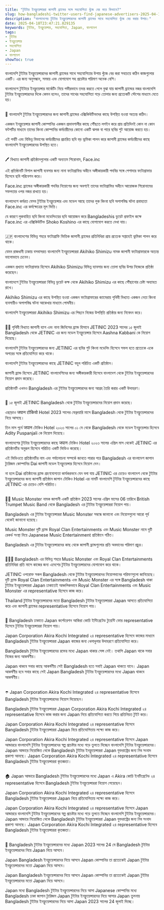 ```yaml
---
title: "টুইটার ইনফ্লুয়েন্সাররা জাপানী ব্র্যান্ডের সঙ্গে সহযোগিতা খুঁজে বের করে কিভাবে?"
slug: how-bangladeshi-twitter-users-find-japanese-advertisers-2025-04-18
description: "বাংলাদেশের টুইটার ইনফ্লুয়েন্সারদের জাপানী ব্র্যান্ডের সাথে সহযোগিতা খুঁজে বের করার উপায়।"
date: 2025-04-18T23:47:21.829135
keywords: টুইটার, ইনফ্লুয়েন্সার, সহযোগিতা, Japan, বাংলাদেশ
tags:
- টুইটার
- ইনফ্লুয়েন্সার
- সহযোগিতা
- Japan
- বাংলাদেশ
showToc: true
---
```


বাংলাদেশি টুইটার ইনফ্লুয়েন্সারদের জাপানী ব্র্যান্ডের সাথে সহযোগিতার উপায় খুঁজে বের করা সবচেয়ে কঠিন কাজগুলোর একটি। এর জন্য অনুসন্ধান, সমন্বয় এবং যোগাযোগ সহ প্রচেষ্টার পরিমাণ অনেক বেশি।

বাংলাদেশে টুইটারে ইনফ্লুয়েন্সার মার্কেটিং নিয়ে গভীরভাবে তদন্ত করতে গেলে বুঝা যায় জাপানী ব্র্যান্ডের নজর বাংলাদেশি টুইটার ইনফ্লুয়েন্সারদের দিকে কেমন হলেও, তাদের সাথের সহযোগিতা গড়ে তোলার জন্য প্রত্যেকটি স্টেপের মাধ্যমে যেতে হয়।

##
📌 বাংলাদেশি টুইটার ইনফ্লুয়েন্সারদের জন্য জাপানী ব্র্যান্ডের এক্সিকিউটিভদের কাছে উপস্থিত হওয়া অত্যন্ত কঠিন। 

একজন ইনফ্লুয়েন্সার জাপানী কোম্পানির একজন প্রভাবশালীর কাছে পৌঁছতে লগইন করে প্রায় প্রতিদিনই কোন না কোন ফটপটির মাধ্যমে তাদের কিংবা কোম্পানির কর্মচারীদের কোনো একটি ঝলক বা পারে ছবির শুট আয়োজ করতে হয়।

এই পর্বটি এবং বিভিন্ন বিভাগের কর্মচারীদের প্রচারিত ছবি বড় ভুমিকা পালন করে জাপানী ব্র্যান্ডের কর্মচারীদের কাছে বাংলাদেশি ইনফ্লুয়েন্সারদের উপস্থিত হতে। 


##
🖊️  বিখ্যাত জাপানী প্রতিষ্ঠানগুলোর একটি অন্যতম শিরোনাম,  Face.inc 

এই প্রতিষ্ঠানটি বিশাল জাপানী ব্যবসার জন্য নানা ফটোগ্রাফির অধীনে অঙ্গীকারকারী পদবির সঙ্গে পেশাদার  ফটোগ্রাফার হিসেবে ছবি পরিবেশন করে।


Face.inc ব্র্যান্ডের অঙ্গীকারকারী পদবির নিয়োগের জন্য অবশ্যই তাদের ফটোগ্রাফির অধীনে আয়োজক শিরোনামের সফলতার ওপর নজর রাখতে হয়।

বাংলাদেশে কর্মরত যেসব টুইটার ইনফ্লুয়েন্সার এবং মডেল আছে তাদের লুক কিংবা ছবি অপাপবিদ্ধ ঘটনা প্রবাহতো  Face.inc এর কর্মক্ষেত্রের মূল ভিত্তি।

যে কারণে লুকবাহিত ছবি কিংবা মডেলিংয়ের ছবি আয়োজন করে Bangladeshis ডুয়েট প্রফাইল কক্ষে  Face.inc এর এক্সিকিউটিভ  Shoko Koshino এর কাছে যোগাযোগ করতে দেখা যায়। 

##
🇯🇵  বাংলাদেশের বিভিন্ন শহরে ফটোগ্রাফি ভিত্তিক জাপানী ব্র্যান্ডের প্রতিনিধিরা প্রায় প্রত্যেক সপ্তাহেই ভুমিকা পালন করে থাকে। 

যেমন রাজধানী ঢাকায় বসবাসরত বাংলাদেশি ইনফ্লুয়েন্সাররা Akihiko Shimizu নামক জাপানী ফটোগ্রাফারকে অত্যন্ত ভালোভাবে চেনেন। 

একজন প্রখ্যাত ফটোগ্রাফার হিসেবে Akihiko Shimizu বিভিন্ন ব্যাবসার জন্য তোলা ছবির উপর নিজেকে প্রতিষ্ঠা করেছেন।

বাংলাদেশে টুইটার ইনফ্লুয়েন্সাররা বিভিন্ন ডুয়েট কক্ষ থেকে  Akihiko Shimizu এর কাছে পৌঁছানোর চেষ্টা অব্যাহত রাখে। 

Akihiko Shimizu এর কাছে উপস্থিত হওয়া একজন ফটোগ্রাফারের ক্যামেরায় পৃথিবী বিখ্যাত একজন নেতা কিংবা ব্যবসায়ীও অপাপবিদ্ধ ঘটনা আকেখার মাধ্যমে পোষনীয়।
 
 বাংলাদেশি ইনফ্লুয়েন্সাররা Akihiko Shimizu এর পিছনে নিজের উপস্থিতি প্রতিষ্ঠার জন্য নিবেদন করে।

##
🧳🎒  পৃথিবী বিখ্যাত জাপানী ব্যাগ এবং নানা জিনিসের ব্র্যান্ড হিসাবে JETINIC  2023 সালের ১৫ জুলাই Bangladesh থেকে  JETINIC  এর জন্য মডেল ইনফ্লুয়েন্সার হিসেবে  Aashna Kabbani কে নিয়োগ দিয়েছে।

বাংলাদেশি টুইটার ইনফ্লুয়েন্সারদের জন্য  JETINIC  এর  ছবির  শুট কিংবা মডেলিং হিসেবে সফল হতে প্রত্যেকে একে অপরের সঙ্গে প্রতিযোগিতা করে থাকে।

বাংলাদেশি টুইটার ইনফ্লুয়েন্সারদের কাছে JETINIC  বহুল পরিচিত একটি প্রতিষ্ঠান।

জাপানী ব্র্যান্ড হিসেবে  JETINIC  বাংলাদেশিদের জন্য অঙ্গীকারকারী হিসেবে বাংলাদেশ থেকে টুইটার ইনফ্লুয়েন্সারদের নিয়োগ প্রদান  করেছে।

প্রতিষ্ঠানটি এখনও  Bangladesh এর টুইটার ইনফ্লুয়েন্সারদের জন্য আগ্রহ তৈরি করার একটি উদাহরণ।

##
🏨  ১৫ জুলাই  JETINIC  Bangladesh থেকে টুইটার ইনফ্লুয়েন্সারদের নিয়োগ প্রদান  করেছে। 

এছাড়াও  जपान टोकियो  Hotel  2023 সালের ফেব্রুয়ারি মাসে  Bangladesh থেকে  টুইটার ইনফ্লুয়েন্সারদের নিয়ে আসছে। 

তিন মাস পূর্বে  जपान টোকিও Hotel  ২০২৩ সালের  ০১ মে  থেকে  Bangladesh থেকে  মডেল ইনফ্লুয়েন্সার হিসেবে  Adity  Puspanjali কে নিয়োগ দিয়েছে।

বাংলাদেশের টুইটার ইনফ্লুয়েন্সারদের কাছে  जपान টোকিও Hotel  ২০২৩ সালের এপ্রিল মাস থেকেই  JETINIC  এর প্রতিষ্ঠানটির  অনুরূপ হিসেবে পরিচিত  একটি ভিডিও করেছে। 

এই ভিডিওতে প্রতিষ্ঠানটির নাম এবং পর্যালোচনা সম্পর্কে জানতে পারার পরে  Bangladesh এর বাংলাদেশ জাপান ট্যুরিজম কোম্পানির  Dai  জাপানী মডেল ইনফ্লুয়েন্সার হিসেবে নিয়োগ দেন।

না হলে  Dai  প্রতিষ্ঠানের  ব্র্যান্ড গ্রহণযোগ্যতা  কার্যকরভবে যেন বলা যায়  JETINIC  এর চেয়েও  বাংলাদেশ থেকে  টুইটার ইনফ্লুয়েন্সারদের  জন্য  জাপানী প্রতিষ্ঠান  জাপান টোকিও Hotel এর নামটি বাংলাদেশি টুইটার ইনফ্লুয়েন্সারদের কাছে  JETINIC  এর চেয়েও বেশি পরিচিত।  

##
🧑‍🎤  Music Monster নামক জাপানী একটি প্রতিষ্ঠান 2023 সালের এপ্রিল মাসের 06 তারিখে  British  Trumpet Music Band  থেকে  Bangladesh এর  টুইটার ইনফ্লুয়েন্সাররা  নিয়োগ পায়। 

 Bangladesh এর  টুইটার ইনফ্লুয়েন্সাররা  Music Monster  সম্বন্ধে  জানানো এবং নিয়োগগুলো  আরো পূর্ব থেকেই জানানো হয়েছে।

Music Monster  দুটি ব্র্যান্ড  Royal  Clan Entertainments  এবং  Music Monster  নামে  দুটি রেকর্ড সংস্থা নিয়ে  Japanese  Music Entertainment  প্রতিষ্ঠানে গঠিত।

Bangladesh এর  টুইটার ইনফ্লুয়েন্সারদের কাছ থেকে  জাপানী ব্র্যান্ডগুলোর  প্রতি  অবদানের পরিমাণ প্রচুর। 

##
💁🏻‍♂️  Bangladesh এর  বিভিন্ন শহরে  Music Monster  এবং  Royal  Clan Entertainments  প্রতিনিধিরা  প্রতি মাসে কাজের জন্য এদেশের  টুইটার ইনফ্লুয়েন্সারদের যোগাযোগ  করে থাকে।

 JETINIC  ওপরোক্ত সকল  Bangladesh  থেকে টুইটার ইনফ্লুয়েন্সারদের  নিয়োগদানের  পরিমাণগুলো  জানিয়েছে।  দুটি ব্র্যান্ড  Royal  Clan Entertainments  এবং  Music Monster  এর সঙ্গে  Bangladesh  থাকা  টুইটার ইনফ্লুয়েন্সাররা  Japan ঢাকাতেই  আঞ্চলিকভাবে  Royal  Clan Entertainments  এবং  Music Monster  এর  representative  হিসেবে কাজ করে। 

 Thailand  টুইটার ইনফ্লুয়েন্সারদের  মতো  Bangladesh  টুইটার ইনফ্লুয়েন্সাররা  Japan আসতে  প্রতিযোগিতা করে এবং  জাপানী ব্র্যান্ডের  representative  হিসেবে নিয়োগ পায়। 

##
🏢  Bangladesh ঢাকাতে  Japan কর্পোরেশন আকিরা কোচি ইন্টিগ্রেটেড  টুয়েন্টি ফোর  representative  হিসেবে  টুইটার ইনফ্লুয়েন্সাররা নিয়োগ পায়। 

Japan Corporation Akira Kochi Integrated ২৪ representative  হিসেবে কাজের মাধ্যমে  Bangladesh টুইটার ইনফ্লুয়েন্সাররা  Japan  কাজের জন্য খেলাধুলার  উদাহরণে  প্রতিযোগিতা করে। 

Bangladesh  টুইটার ইনফ্লুয়েন্সারদের রক্তের মধ্যে  Japan  থাকার  সেন্স নেই।  তথাপি  Japan  থাকে  সবার  নিজের জন্য  আকর্ষণীয়। 

Japan  থাকবে  সবার  কাছে  আকর্ষণীয়  সেই  Bangladesh হতে  সবাই  Japan  থাকতে  যাবে।  Japan  আকর্ষণীয়  হবে  সবার  কাছে  সেই  Japan  Bangladesh  টুইটার ইনফ্লুয়েন্সারদের  মধ্যে  Japan  থাকবে  আকর্ষণীয়। 

##
☂️  Japan  Corporation Akira Kochi Integrated ২৪  representative  হিসেবে  Bangladesh  টুইটার ইনফ্লুয়েন্সারদের  নিয়োগ দিয়েছেন। 

 Bangladesh  টুইটার ইনফ্লুয়েন্সাররা  Japan  Corporation Akira Kochi Integrated ২৪  representative  হিসেবে  কাজ করার  জন্য  Japan  নিয়ে  প্রতিযোগিতা  করতে  গিয়ে প্রতিনিয়ত  টুইট  করে। 

Japan  Corporation Akira Kochi Integrated ২৪ representative  হিসেবে  Bangladesh  টুইটার ইনফ্লুয়েন্সাররা  Japan  নিয়ে  প্রতিযোগিতায়  লক্ষ্যে  কাজ করে। 

Japan  Corporation Akira Kochi Integrated ২৪  representative  হিসেবে  Japan  আন্ডাররে বাংলাদেশি  টুইটার  ইনফ্লুয়েন্সারদের  স্বল্প প্রচেষ্টার মধ্যে   গড়ে তুলতে  দিচ্ছেন  বাংলাদেশি  টুইটার  ইনফ্লুয়েন্সারদের।  Japan  আন্ডারে  নিয়োজিত  থেকে  Bangladesh  টুইটার  ইনফ্লুয়েন্সাররা  Japan  যুক্তরাষ্ট্রের  জন্য  নিব সংবাদ প্রকাশ্য আনছে।  Japan  Corporation Akira Kochi Integrated ২৪ representative  হিসেবে  Bangladesh  টুইটার  ইনফ্লুয়েন্সাররা  কৃতজ্ঞতা। 

##
🏠  Japan  আন্ডারে  Bangladesh  টুইটার ইনফ্লুয়েন্সারদের  মধ্যে  Japan এ  Akira  কোচি  ইনটিগ্রেটেড ২৪ representative  হিসেবে  Bangladesh  টুইটার  ইনফ্লুয়েন্সাররা  নিয়োগ পেয়েছেন। 

Japan  Corporation Akira Kochi Integrated ২৪ representative  হিসেবে  Bangladesh  টুইটার ইনফ্লুয়েন্সাররা  Japan  নিয়ে  প্রতিযোগিতায়  লক্ষ্যে  কাজ করে। 


Japan  Corporation Akira Kochi Integrated ২৪  representative  হিসেবে  Japan  আন্ডাররে বাংলাদেশি  টুইটার  ইনফ্লুয়েন্সারদের  স্বল্প প্রচেষ্টার মধ্যে   গড়ে তুলতে  দিচ্ছেন  বাংলাদেশি  টুইটার  ইনফ্লুয়েন্সারদের।  Japan  আন্ডারে  নিয়োজিত  থেকে  Bangladesh  টুইটার  ইনফ্লুয়েন্সাররা  Japan  যুক্তরাষ্ট্রের  জন্য  নিব সংবাদ প্রকাশ্য আনছে।  Japan  Corporation Akira Kochi Integrated ২৪ representative  হিসেবে  Bangladesh  টুইটার  ইনফ্লুয়েন্সাররা  কৃতজ্ঞতা। 

##
🧳  Bangladesh  টুইটার ইনফ্লুয়েন্সারদের  মধ্যে  Japan  2023 সালের  24 মে  Bangladesh  টুইটার ইনফ্লুয়েন্সারদের  নিয়ে  Japan  নিয়ে আসবে। 

 Japan  Bangladesh  ইনফ্লুয়েন্সারদের  নিয়ে  আসবে  Japan  কোম্পানির  তা  প্রত্যেকেই  Japan  টুইটার  ইনফ্লুয়েন্সারদের  মতো  Japan  নিয়ে  আসবে। 

 Japan  Bangladesh  ইনফ্লুয়েন্সারদের  নিয়ে  আসবে  Japan  কোম্পানির  তা  প্রত্যেকেই  Japan  টুইটার  ইনফ্লুয়েন্সারদের  মতো  Japan  নিয়ে  আসবে।  

Japan  মধ্যে  Bangladesh টুইটার  ইনফ্লুয়েন্সারদের  নিয়ে  আসা  Japanese  কোম্পানির  মধ্যে  Bangladesh  ঢাকা জাপান ট্যুরিজম  Japan  টুইটার  ইনফ্লুয়েন্সারদের  নিয়ে  আসার  Japan  তুলনায়  Bangladesh  টুইটার  ইনফ্লুয়েন্সারদের  নিয়ে  আসা  Japan  2023 সালের  24 জুলাই  দিচ্ছে।